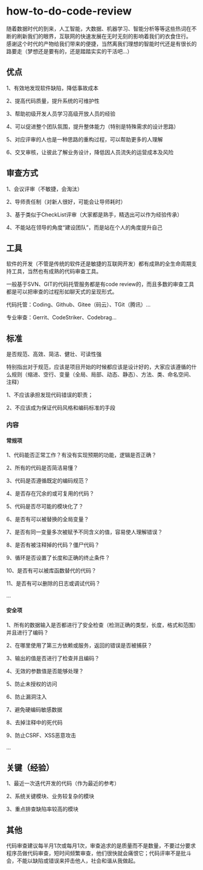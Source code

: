 # how-to-do-code-review
随着数据时代的到来，人工智能，大数据、机器学习、智能分析等等这些热词在不断的刷新我们的眼界，互联网的快速发展在无时无刻的影响着我们的衣食住行。
感谢这个时代的产物给我们带来的便捷，当然离我们理想的智能时代还是有很长的路要走（梦想还是要有的，还是踏踏实实的干活吧...）

## 优点
1、有效地发现软件缺陷，降低事故成本

2、提高代码质量，提升系统的可维护性

3、帮助初级开发人员学习高级开放人员的经验

4、可以促进整个团队氛围，提升整体能力（特别是特殊需求的设计思路）

5、对应评审的人也是一种思路的重构过程，可以帮助更多的人理解

6、交叉审核，让彼此了解业务设计，降低因人员流失的运营成本及风险

## 审查方式
1、会议评审（不敏捷，会淘汰）

2、导师责任制（对新人很好，可能会让导师耗时）

3、基于类似于CheckList评审（大家都是熟手，精选出可以作为经验传承）

4、不能站在领导的角度“建设团队”，而是站在个人的角度提升自己

## 工具
软件的开发（不管是传统的软件还是敏捷的互联网开发）都有成熟的全生命周期支持工具，当然也有成熟的代码审查工具。

一般基于SVN、GIT的代码托管服务都是有code review的，而且多数的审查工具都是可以把审查的过程形如聊天式的呈现形式。

代码托管：Coding、Github、Gitee（码云）、TGit（腾讯）...

专业审查：Gerrit、CodeStriker、Codebrag...

## 标准
是否规范、高效、简洁、健壮、可读性强

特别指出对于规范，应该是项目开始的时候都应该是设计好的，大家应该遵循的什么规则（缩进、空行、变量（全局、局部、动态、静态）、方法、类、命名空间、注释）

1、不应该承担发现代码错误的职责；

2、不应该成为保证代码风格和编码标准的手段

### 内容

#### 常规项
1、代码能否正常工作？有没有实现预期的功能，逻辑是否正确？

2、所有的代码是否简洁易懂？

3、代码是否遵循既定的编码规范？

4、是否存在冗余的或可复用的代码？

5、代码是否尽可能的模块化了？

6、是否有可以被替换的全局变量？

7、是否有同一变量多次被赋予不同含义的值，容易使人理解错误？

8、是否有被注释掉的代码？僵尸代码？

9、循环是否设置了长度和正确的终止条件？

10、是否有可以被库函数替代的代码？

11、是否有可以删除的日志或调试代码？

...

#### 安全项

1、所有的数据输入是否都进行了安全检查（检测正确的类型，长度，格式和范围）并且进行了编码？

2、在哪里使用了第三方依赖或服务，返回的错误是否被捕获？

3、输出的值是否进行了检查并且编码？

4、无效的参数值是否能够处理？

5、防止未授权的访问

6、防止漏洞注入

7、避免硬编码敏感数据

8、去掉注释中的死代码

9、防止CSRF、XSS恶意攻击

...

## 关键（经验）

1、最近一次迭代开发的代码（作为最近的参考）

2、系统关键模块、业务较复杂的模块

3、重点排查缺陷率较高的模块

## 其他

代码审查建议每半月1次或每月1次，审查追求的是质量而不是数量，不要过分要求程序员做代码审查，短时间频繁审查，他们很快就会痛恨它；代码评审不是批斗会，不能以缺陷或错误来抨击他人，社会和谐从我做起。
